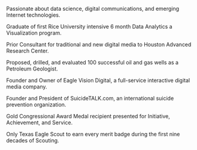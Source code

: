 Passionate about data science, digital communications, and emerging Internet technologies.

Graduate of first Rice University intensive 6 month Data Analytics a Visualization program.

Prior Consultant for traditional and new digital media to Houston Advanced Research Center.

Proposed, drilled, and evaluated 100 successful oil and gas wells as a Petroleum Geologist.

Founder and Owner of Eagle Vision Digital, a full-service interactive digital media company.

Founder and President of SuicideTALK.com, an international suicide prevention organization.

Gold Congressional Award Medal recipient presented for Initiative, Achievement, and Service.

Only Texas Eagle Scout to earn every merit badge during the first nine decades of Scouting.
